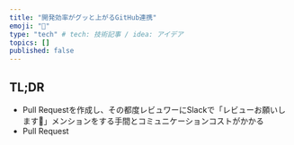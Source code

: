 ```yaml
---
title: "開発効率がグッと上がるGitHub連携"
emoji: "💬"
type: "tech" # tech: 技術記事 / idea: アイデア
topics: []
published: false
---
```


## TL;DR
- Pull Requestを作成し、その都度レビュワーにSlackで「レビューお願いします🙏」メンションをする手間とコミュニケーションコストがかかる
- Pull Request
